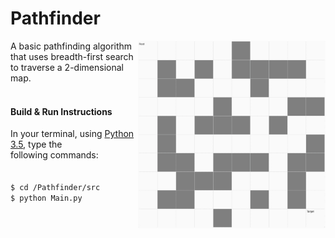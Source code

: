 <h1>Pathfinder</h1>
<img src="https://github.com/medenzon/Pathfinder/blob/master/demo.gif" width="300px" align="right"></img>
A basic pathfinding algorithm that uses breadth-first search to traverse a 2-dimensional map.<br>
<br>
<h4>Build & Run Instructions</h4>
  In your terminal, using <a href="https://www.python.org/downloads/release/python-350/">Python 3.5</a>, type the<br>following commands:
<br>
<br>
<br>
<code>$ cd /Pathfinder/src</code><br>
<code>$ python Main.py</code>
